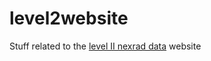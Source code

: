 level2website
=============

Stuff related to the [level II nexrad data](https://mesonet-nexrad.agron.iastate.edu) website
